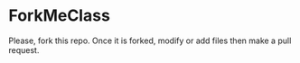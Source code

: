 # ForkMeClass
Please, fork this repo. Once it is forked, modify or add files then make a pull request.
